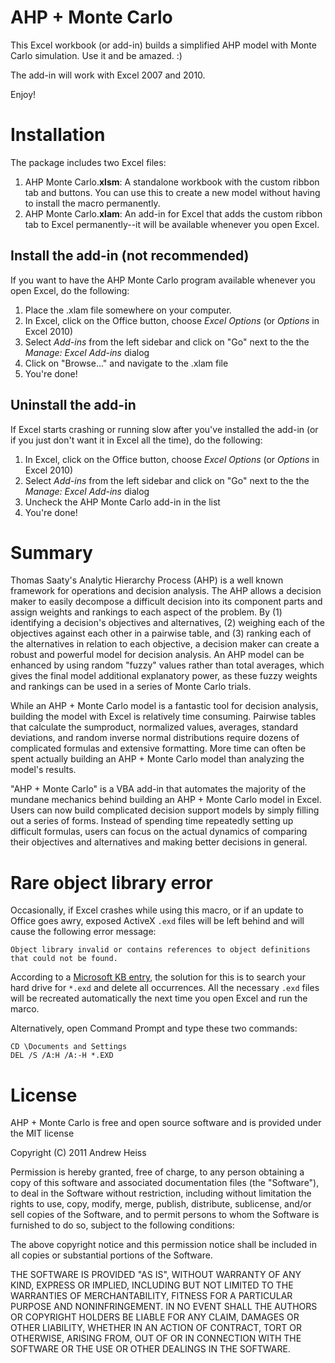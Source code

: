 # AHP + Monte Carlo 

This Excel workbook (or add-in) builds a simplified AHP model with Monte Carlo simulation. Use it and be amazed. :)

The add-in will work with Excel 2007 and 2010.

Enjoy!


# Installation

The package includes two Excel files:

1. AHP Monte Carlo.**xlsm**: A standalone workbook with the custom ribbon tab and buttons. You can use this to create a new model without having to install the macro permanently.
2. AHP Monte Carlo.**xlam**: An add-in for Excel that adds the custom ribbon tab to Excel permanently--it will be available whenever you open Excel. 

## Install the add-in (not recommended)

If you want to have the AHP Monte Carlo program available whenever you open Excel, do the following:

1. Place the .xlam file somewhere on your computer.
2. In Excel, click on the Office button, choose *Excel Options* (or *Options* in Excel 2010)
3. Select *Add-ins* from the left sidebar and click on "Go" next to the the *Manage: Excel Add-ins* dialog
4. Click on "Browse..." and navigate to the .xlam file
5. You're done!


## Uninstall the add-in

If Excel starts crashing or running slow after you've installed the add-in (or if you just don't want it in Excel all the time), do the following:

1. In Excel, click on the Office button, choose *Excel Options* (or *Options* in Excel 2010)
2. Select *Add-ins* from the left sidebar and click on "Go" next to the the *Manage: Excel Add-ins* dialog
3. Uncheck the AHP Monte Carlo add-in in the list
4. You're done!


# Summary

Thomas Saaty's Analytic Hierarchy Process (AHP) is a well known framework for operations and decision analysis. The AHP allows a decision maker to easily decompose a difficult decision into its component parts and assign weights and rankings to each aspect of the problem. By (1) identifying a decision's objectives and alternatives, (2) weighing each of the objectives against each other in a pairwise table, and (3) ranking each of the alternatives in relation to each objective, a decision maker can create a robust and powerful model for decision analysis. An AHP model can be enhanced by using random "fuzzy" values rather than total averages, which gives the final model additional explanatory power, as these fuzzy weights and rankings can be used in a series of Monte Carlo trials.

While an AHP + Monte Carlo model is a fantastic tool for decision analysis, building the model with Excel is relatively time consuming. Pairwise tables that calculate the sumproduct, normalized values, averages, standard deviations, and random inverse normal distributions require dozens of complicated formulas and extensive formatting. More time can often be spent actually building an AHP + Monte Carlo model than analyzing the model's results. 

"AHP + Monte Carlo" is a VBA add-in that automates the majority of the mundane mechanics behind building an AHP + Monte Carlo model in Excel. Users can now build complicated decision support models by simply filling out a series of forms. Instead of spending time repeatedly setting up difficult formulas, users can focus on the actual dynamics of comparing their objectives and alternatives and making better decisions in general.


# Rare object library error

Occasionally, if Excel crashes while using this macro, or if an update to Office goes awry, exposed ActiveX `.exd` files will be left behind and will cause the following error message:

	Object library invalid or contains references to object definitions that could not be found.

According to a [Microsoft KB entry](http://support.microsoft.com/kb/957924/en-us), the solution for this is to search your hard drive for `*.exd` and delete all occurrences. All the necessary `.exd` files will be recreated automatically the next time you open Excel and run the marco.

Alternatively, open Command Prompt and type these two commands:

	CD \Documents and Settings
	DEL /S /A:H /A:-H *.EXD


# License

AHP + Monte Carlo is free and open source software and is provided under the MIT license

Copyright (C) 2011 Andrew Heiss

Permission is hereby granted, free of charge, to any person obtaining a copy of this software and associated documentation files (the "Software"), to deal in the Software without restriction, including without limitation the rights to use, copy, modify, merge, publish, distribute, sublicense, and/or sell copies of the Software, and to permit persons to whom the Software is furnished to do so, subject to the following conditions:

The above copyright notice and this permission notice shall be included in all copies or substantial portions of the Software.

THE SOFTWARE IS PROVIDED "AS IS", WITHOUT WARRANTY OF ANY KIND, EXPRESS OR IMPLIED, INCLUDING BUT NOT LIMITED TO THE WARRANTIES OF MERCHANTABILITY, FITNESS FOR A PARTICULAR PURPOSE AND NONINFRINGEMENT. IN NO EVENT SHALL THE AUTHORS OR COPYRIGHT HOLDERS BE LIABLE FOR ANY CLAIM, DAMAGES OR OTHER LIABILITY, WHETHER IN AN ACTION OF CONTRACT, TORT OR OTHERWISE, ARISING FROM, OUT OF OR IN CONNECTION WITH THE SOFTWARE OR THE USE OR OTHER DEALINGS IN THE SOFTWARE.